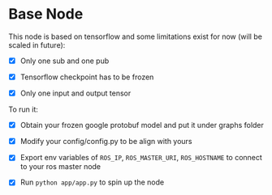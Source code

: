 # Base Node

This node is based on tensorflow and some limitations exist for now (will be scaled in future):

- [X] Only one sub and one pub

- [X] Tensorflow checkpoint has to be frozen

- [X] Only one input and output tensor

To run it:

- [X] Obtain your frozen google protobuf model and put it under graphs folder

- [X] Modify your config/config.py to be align with yours

- [X] Export env variables of `ROS_IP`, `ROS_MASTER_URI`, `ROS_HOSTNAME` to connect to your ros master node

- [X] Run `python app/app.py` to spin up the node